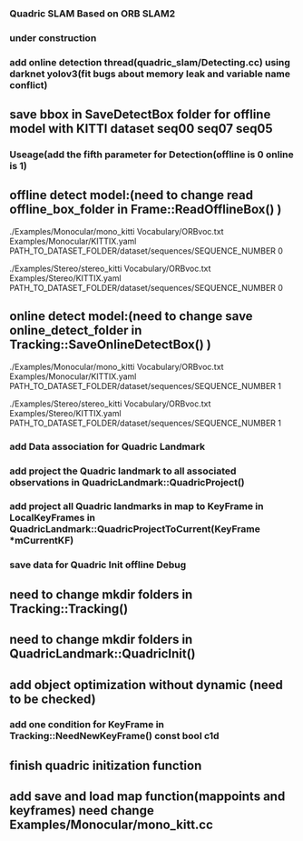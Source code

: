 ### Quadric SLAM Based on ORB SLAM2
### under construction

### add online detection thread(quadric_slam/Detecting.cc) using darknet yolov3(fit bugs about memory leak and variable name conflict)
## save bbox in SaveDetectBox folder for offline model with KITTI dataset seq00 seq07 seq05

### Useage(add the fifth parameter for Detection(offline is 0 online is 1)  
 ## offline detect model:(need to change read offline_box_folder in Frame::ReadOfflineBox() )
   ./Examples/Monocular/mono_kitti Vocabulary/ORBvoc.txt Examples/Monocular/KITTIX.yaml PATH_TO_DATASET_FOLDER/dataset/sequences/SEQUENCE_NUMBER 0 

   ./Examples/Stereo/stereo_kitti Vocabulary/ORBvoc.txt Examples/Stereo/KITTIX.yaml PATH_TO_DATASET_FOLDER/dataset/sequences/SEQUENCE_NUMBER 0
 ## online detect model:(need to change save online_detect_folder in Tracking::SaveOnlineDetectBox() )
  ./Examples/Monocular/mono_kitti Vocabulary/ORBvoc.txt Examples/Monocular/KITTIX.yaml PATH_TO_DATASET_FOLDER/dataset/sequences/SEQUENCE_NUMBER 1 

  ./Examples/Stereo/stereo_kitti Vocabulary/ORBvoc.txt Examples/Stereo/KITTIX.yaml PATH_TO_DATASET_FOLDER/dataset/sequences/SEQUENCE_NUMBER 1

### add Data association for Quadric Landmark

### add project the Quadric landmark to all associated observations in QuadricLandmark::QuadricProject() 
### add project all Quadric landmarks in map to KeyFrame in LocalKeyFrames in  QuadricLandmark::QuadricProjectToCurrent(KeyFrame *mCurrentKF)

### save data for Quadric Init offline Debug
## need to change mkdir folders in Tracking::Tracking() 
## need to change mkdir folders in QuadricLandmark::QuadricInit()

## add object optimization without dynamic (need to be checked) 

### add one condition for KeyFrame in Tracking::NeedNewKeyFrame() const bool c1d

##  finish quadric initization function 

##  add save and load map function(mappoints and keyframes) need change Examples/Monocular/mono_kitt.cc
